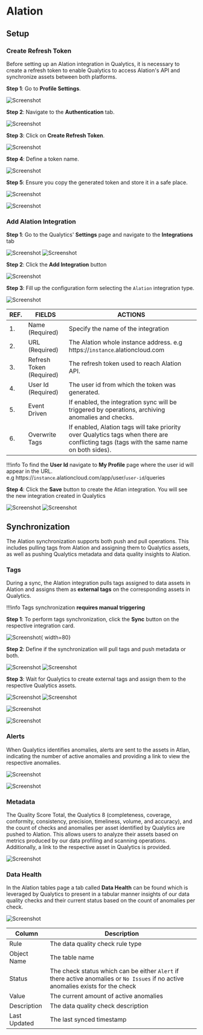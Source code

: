 # Alation

## Setup

### Create Refresh Token

Before setting up an Alation integration in Qualytics, it is necessary to create a refresh token to enable Qualytics to access Alation's API and synchronize assets between both platforms.

**Step 1**: Go to **Profile Settings**.

![Screenshot](../../assets/integrations/alation-profile-settings.png)

**Step 2**: Navigate to the **Authentication** tab.

![Screenshot](../../assets/integrations/alation-authentication-tab.png)

**Step 3**: Click on **Create Refresh Token**.

![Screenshot](../../assets/integrations/alation-create-refresh-token.png)

**Step 4**: Define a token name.

![Screenshot](../../assets/integrations/alation-refresh-token-name.png)

**Step 5**: Ensure you copy the generated token and store it in a safe place.

![Screenshot](../../assets/integrations/alation-refresh-token-done.png)

![Screenshot](../../assets/integrations/alation-refresh-token-listed.png)

### Add Alation Integration

**Step 1**: Go to the Qualytics' **Settings** page and navigate to the **Integrations** tab

![Screenshot](../../assets/integrations/qualytics-settings-section-light.png#only-light)
![Screenshot](../../assets/integrations/qualytics-settings-section-dark.png#only-dark)
    
**Step 2**: Click the **Add Integration** button

![Screenshot](../../assets/integrations/qualytics-add-integration.png)

**Step 3**: Fill up the configuration form selecting the `Alation` integration type.

![Screenshot](../../assets/integrations/qualytics-add-alation-integration-light.png)

| REF. | FIELDS                 | ACTIONS                                                                 |
|------|------------------------|-------------------------------------------------------------------------|
| 1️.  | Name (Required)         | Specify the name of the integration |
| 2️.  | URL (Required)          | The Alation whole instance address. e.g https://`instance`.alationcloud.com |
| 3️.  | Refresh Token (Required) | The refresh token used to reach Alation API. |
| 4.  | User Id (Required) | The user id from which the token was generated. |
| 5.  | Event Driven | If enabled, the integration sync will be triggered by operations, archiving anomalies and checks. |
| 6.  | Overwrite Tags | If enabled, Alation tags will take priority over Qualytics tags when there are conflicting tags (tags with the same name on both sides). |

!!!info
    To find the **User Id** navigate to **My Profile** page where the user id will appear in the URL. <br>
    e.g https://`instance`.alationcloud.com/app/user/`user-id`/queries

**Step 4**: Click the **Save** button to create the Atlan integration. You will see the new integration created in Qualytics

![Screenshot](../../assets/integrations/qualytics-alation-integration-created-light.png#only-light)
![Screenshot](../../assets/integrations/qualytics-alation-integration-created-dark.png#only-dark)

## Synchronization

The Alation synchronization supports both push and pull operations. This includes pulling tags from Alation and assigning them to Qualytics assets, as well as pushing Qualytics metadata and data quality insights to Alation.

### Tags

During a sync, the Alation integration pulls tags assigned to data assets in Alation and assigns them as **external tags** on the corresponding assets in Qualytics.

!!!info
    Tags synchronization **requires manual triggering**

**Step 1**: To perform tags synchronization, click the **Sync** button on the respective integration card.

![Screenshot](../../assets/integrations/qualytics-sync-button.png){ width=80}

**Step 2**: Define if the synchronization will pull tags and push metadata or both.  

![Screenshot](../../assets/integrations/alation-sync-modal-light.png#only-light)
![Screenshot](../../assets/integrations/alation-sync-modal-dark.png#only-dark)

**Step 3**: Wait for Qualytics to create external tags and assign them to the respective Qualytics assets.

![Screenshot](../../assets/integrations/qualytics-alation-syncing-light.png#only-light)
![Screenshot](../../assets/integrations/qualytics-alation-syncing-dark.png#only-dark)

![Screenshot](../../assets/integrations/alation-tag.png)

![Screenshot](../../assets/integrations/alation-tags-listing.png)

### Alerts

When Qualytics identifies anomalies, alerts are sent to the assets in Atlan, indicating the number of active anomalies and providing a link to view the respective anomalies.

![Screenshot](../../assets/integrations/alation-trust-flag-icon.png)

![Screenshot](../../assets/integrations/alation-trust-flag.png)

### Metadata

The Quality Score Total, the Qualytics 8 (completeness, coverage, conformity, consistency, precision, timeliness, volume, and accuracy), and the count of checks and anomalies per asset identified by Qualytics are pushed to Alation. This allows users to analyze their assets based on metrics produced by our data profiling and scanning operations. Additionally, a link to the respective asset in Qualytics is provided.

![Screenshot](../../assets/integrations/alation-metadata.png)

### Data Health

In the Alation tables page a tab called **Data Health** can be found which is leveraged by Qualytics to present in a tabular manner insights of our data quality checks and their current status based on the count of anomalies per check. 

![Screenshot](../../assets/integrations/alation-data-health.png)

| Column | Description |
|-----------------------|-------------|
| Rule | The data quality check rule type|
| Object Name | The table name |
| Status | The check status which can be either `Alert` if there active anomalies or `No Issues` if no active anomalies exists for the check |
| Value  | The current amount of active anomalies |
| Description | The data quality check description |
| Last Updated | The last synced timestamp |